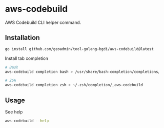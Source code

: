 # aws-codebuild

AWS Codebuild CLI helper command.

## Installation

```bash
go install github.com/geoadmin/tool-golang-bgdi/aws-codebuild@latest
```

Install tab completion

```bash
# Bash
aws-codebuild completion bash > /usr/share/bash-completion/completions/aws-codebuild

# ZSH
aws-codebuild completion zsh > ~/.zsh/completion/_aws-codebuild
```

## Usage

See help

```bash
aws-codebuild --help
```
